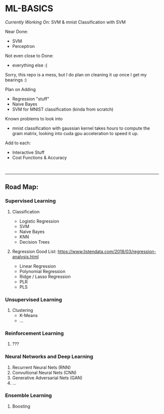 # ML-BASICS

*Currently Working On:* SVM & mnist Classification with SVM

Near Done:
 - SVM
 - Perceptron

Not even close to Done:
 - everything else :(

Sorry, this repo is a mess, but I do plan on cleaning it up once I get my bearings :)


Plan on Adding
 - Regression "stuff"
 - Naive Bayes
 - SVM for MNIST classification (kinda from scratch)
 
Known problems to look into
 - mnist classification with gaussian kernel takes hours to compute the gram matrix, looking into cuda gpu acceleration to speed it up.
 
Add to each:
 - Interactive Stuff
 - Cost Functions & Accuracy
 
 
<br />
 
---

## Road Map:

### Supervised Learning
1. Classification
    - Logistic Regression
    - SVM
    - Naive Bayes
    - KNN
    - Decision Trees
   
2. Regression
    Good List: https://www.listendata.com/2018/03/regression-analysis.html
    - Linear Regression
    - Polynomial Regression
    - Ridge / Lasso Regression
    - PLR
    - PLS
    
### Unsupervised Learning
1. Clustering
    - K-Means
    - ...
    
### Reinforcement Learning
1. ???
    
### Neural Networks and Deep Learning
1. Recurrent Neural Nets (RNN)
2. Convultional Neural Nets (CNN)
3. Generative Adversarial Nets (GAN)
4. ...

### Ensemble Learning 
1. Boosting
    
